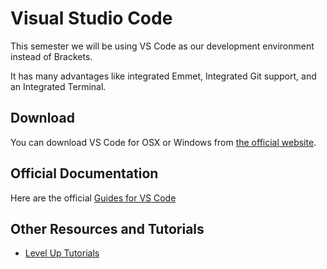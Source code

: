 # Visual Studio Code

This semester we will be using VS Code as our development environment instead of Brackets.

It has many advantages like integrated Emmet, Integrated Git support, and an Integrated Terminal.

## Download

You can download VS Code for OSX or Windows from [the official website](https://code.visualstudio.com/download).

## Official Documentation

Here are the official [Guides for VS Code](https://code.visualstudio.com/docs?start=true)

## Other Resources and Tutorials

- [Level Up Tutorials](https://www.leveluptutorials.com/tutorials/vscode-tutorials/git-integration)
